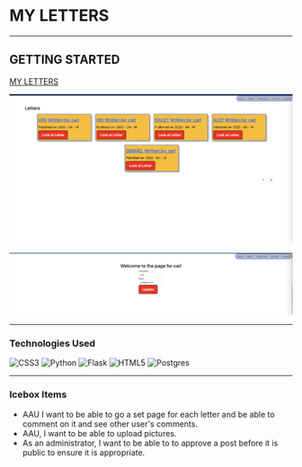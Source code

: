 # MY LETTERS

___

## GETTING STARTED 

[MY LETTERS](https://myletters.herokuapp.com/info)

![landing page](/myapp/static/SS1.png)
 

![about](/myapp/static/SS2.png)
___
### Technologies Used
![CSS3](https://img.shields.io/badge/css3-%231572B6.svg?style=for-the-badge&logo=css3&logoColor=white)
![Python](https://img.shields.io/badge/python-3670A0?style=for-the-badge&logo=python&logoColor=ffdd54)
![Flask](https://img.shields.io/badge/flask-%23000.svg?style=for-the-badge&logo=flask&logoColor=white)
![HTML5](https://img.shields.io/badge/html5-%23E34F26.svg?style=for-the-badge&logo=html5&logoColor=white)
![Postgres](https://img.shields.io/badge/postgres-%23316192.svg?style=for-the-badge&logo=postgresql&logoColor=white) 
___
### Icebox Items
- AAU I want to be able to go a set page for each letter and be able to comment on it and see other user's comments.
- AAU, I want to be able to upload pictures. 
- As an administrator, I want to be able to to approve a post before it is public to ensure it is appropriate. 

